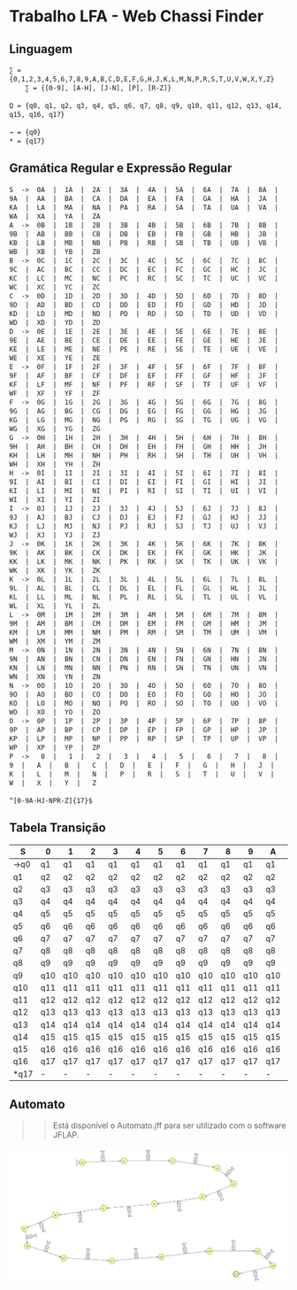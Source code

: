 # Trabalho LFA -   Web Chassi Finder

## Linguagem

```
∑ = {0,1,2,3,4,5,6,7,8,9,A,B,C,D,E,F,G,H,J,K,L,M,N,P,R,S,T,U,V,W,X,Y,Z}
    ∑ = {[0-9], [A-H], [J-N], [P], [R-Z]}
    
Q = {q0, q1, q2, q3, q4, q5, q6, q7, q8, q9, q10, q11, q12, q13, q14, q15, q16, q17}

→ = {q0}
* = {q17}
```

## Gramática Regular e Expressão Regular

```
S  ->  0A  |  1A  |  2A  |  3A  |  4A  |  5A  |  6A  |  7A  |  8A  |  9A  |  AA  |  BA  |  CA  |  DA  |  EA  |  FA  |  GA  |  HA  |  JA  |  KA  |  LA  |  MA  |  NA  |  PA  |  RA  |  SA  |  TA  |  UA  |  VA  |  WA  |  XA  |  YA  |  ZA
A  ->  0B  |  1B  |  2B  |  3B  |  4B  |  5B  |  6B  |  7B  |  8B  |  9B  |  AB  |  BB  |  CB  |  DB  |  EB  |  FB  |  GB  |  HB  |  JB  |  KB  |  LB  |  MB  |  NB  |  PB  |  RB  |  SB  |  TB  |  UB  |  VB  |  WB  |  XB  |  YB  |  ZB
B  ->  0C  |  1C  |  2C  |  3C  |  4C  |  5C  |  6C  |  7C  |  8C  |  9C  |  AC  |  BC  |  CC  |  DC  |  EC  |  FC  |  GC  |  HC  |  JC  |  KC  |  LC  |  MC  |  NC  |  PC  |  RC  |  SC  |  TC  |  UC  |  VC  |  WC  |  XC  |  YC  |  ZC
C  ->  0D  |  1D  |  2D  |  3D  |  4D  |  5D  |  6D  |  7D  |  8D  |  9D  |  AD  |  BD  |  CD  |  DD  |  ED  |  FD  |  GD  |  HD  |  JD  |  KD  |  LD  |  MD  |  ND  |  PD  |  RD  |  SD  |  TD  |  UD  |  VD  |  WD  |  XD  |  YD  |  ZD
D  ->  0E  |  1E  |  2E  |  3E  |  4E  |  5E  |  6E  |  7E  |  8E  |  9E  |  AE  |  BE  |  CE  |  DE  |  EE  |  FE  |  GE  |  HE  |  JE  |  KE  |  LE  |  ME  |  NE  |  PE  |  RE  |  SE  |  TE  |  UE  |  VE  |  WE  |  XE  |  YE  |  ZE
E  ->  0F  |  1F  |  2F  |  3F  |  4F  |  5F  |  6F  |  7F  |  8F  |  9F  |  AF  |  BF  |  CF  |  DF  |  EF  |  FF  |  GF  |  HF  |  JF  |  KF  |  LF  |  MF  |  NF  |  PF  |  RF  |  SF  |  TF  |  UF  |  VF  |  WF  |  XF  |  YF  |  ZF
F  ->  0G  |  1G  |  2G  |  3G  |  4G  |  5G  |  6G  |  7G  |  8G  |  9G  |  AG  |  BG  |  CG  |  DG  |  EG  |  FG  |  GG  |  HG  |  JG  |  KG  |  LG  |  MG  |  NG  |  PG  |  RG  |  SG  |  TG  |  UG  |  VG  |  WG  |  XG  |  YG  |  ZG
G  ->  0H  |  1H  |  2H  |  3H  |  4H  |  5H  |  6H  |  7H  |  8H  |  9H  |  AH  |  BH  |  CH  |  DH  |  EH  |  FH  |  GH  |  HH  |  JH  |  KH  |  LH  |  MH  |  NH  |  PH  |  RH  |  SH  |  TH  |  UH  |  VH  |  WH  |  XH  |  YH  |  ZH
H  ->  0I  |  1I  |  2I  |  3I  |  4I  |  5I  |  6I  |  7I  |  8I  |  9I  |  AI  |  BI  |  CI  |  DI  |  EI  |  FI  |  GI  |  HI  |  JI  |  KI  |  LI  |  MI  |  NI  |  PI  |  RI  |  SI  |  TI  |  UI  |  VI  |  WI  |  XI  |  YI  |  ZI
I  ->  0J  |  1J  |  2J  |  3J  |  4J  |  5J  |  6J  |  7J  |  8J  |  9J  |  AJ  |  BJ  |  CJ  |  DJ  |  EJ  |  FJ  |  GJ  |  HJ  |  JJ  |  KJ  |  LJ  |  MJ  |  NJ  |  PJ  |  RJ  |  SJ  |  TJ  |  UJ  |  VJ  |  WJ  |  XJ  |  YJ  |  ZJ
J  ->  0K  |  1K  |  2K  |  3K  |  4K  |  5K  |  6K  |  7K  |  8K  |  9K  |  AK  |  BK  |  CK  |  DK  |  EK  |  FK  |  GK  |  HK  |  JK  |  KK  |  LK  |  MK  |  NK  |  PK  |  RK  |  SK  |  TK  |  UK  |  VK  |  WK  |  XK  |  YK  |  ZK
K  ->  0L  |  1L  |  2L  |  3L  |  4L  |  5L  |  6L  |  7L  |  8L  |  9L  |  AL  |  BL  |  CL  |  DL  |  EL  |  FL  |  GL  |  HL  |  JL  |  KL  |  LL  |  ML  |  NL  |  PL  |  RL  |  SL  |  TL  |  UL  |  VL  |  WL  |  XL  |  YL  |  ZL
L  ->  0M  |  1M  |  2M  |  3M  |  4M  |  5M  |  6M  |  7M  |  8M  |  9M  |  AM  |  BM  |  CM  |  DM  |  EM  |  FM  |  GM  |  HM  |  JM  |  KM  |  LM  |  MM  |  NM  |  PM  |  RM  |  SM  |  TM  |  UM  |  VM  |  WM  |  XM  |  YM  |  ZM
M  ->  0N  |  1N  |  2N  |  3N  |  4N  |  5N  |  6N  |  7N  |  8N  |  9N  |  AN  |  BN  |  CN  |  DN  |  EN  |  FN  |  GN  |  HN  |  JN  |  KN  |  LN  |  MN  |  NN  |  PN  |  RN  |  SN  |  TN  |  UN  |  VN  |  WN  |  XN  |  YN  |  ZN
N  ->  0O  |  1O  |  2O  |  3O  |  4O  |  5O  |  6O  |  7O  |  8O  |  9O  |  AO  |  BO  |  CO  |  DO  |  EO  |  FO  |  GO  |  HO  |  JO  |  KO  |  LO  |  MO  |  NO  |  PO  |  RO  |  SO  |  TO  |  UO  |  VO  |  WO  |  XO  |  YO  |  ZO
O  ->  0P  |  1P  |  2P  |  3P  |  4P  |  5P  |  6P  |  7P  |  8P  |  9P  |  AP  |  BP  |  CP  |  DP  |  EP  |  FP  |  GP  |  HP  |  JP  |  KP  |  LP  |  MP  |  NP  |  PP  |  RP  |  SP  |  TP  |  UP  |  VP  |  WP  |  XP  |  YP  |  ZP
P  ->   0  |   1  |   2  |   3  |   4  |   5  |   6  |   7  |   8  |   9  |   A  |   B  |   C  |   D  |   E  |   F  |   G  |   H  |   J  |   K  |   L  |   M  |   N  |   P  |   R  |   S  |   T  |   U  |   V  |   W  |   X  |   Y  |   Z

^[0-9A-HJ-NPR-Z]{17}$
```

## Tabela Transição

|   S   |   0   |   1   |   2   |   3   |   4   |   5   |   6   |   7   |   8   |   9   |   A   |   B   |   C   |   D   |   E   |   F   |   G   |   H   |   J   |   K   |   L   |   M   |   N   |   P   |   R   |   S   |   T   |   U   |   V   |   W   |   X   |   Y   |   Z   |
|-------|-------|-------|-------|-------|-------|-------|-------|-------|-------|-------|-------|-------|-------|-------|-------|-------|-------|-------|-------|-------|-------|-------|-------|-------|-------|-------|-------|-------|-------|-------|-------|-------|-------|
| →q0  |  q1   |  q1   |  q1   |  q1   |  q1   |  q1   |  q1   |  q1   |  q1   |  q1   |  q1   |  q1   |  q1   |  q1   |  q1   |  q1   |  q1   |  q1   |  q1   |  q1   |  q1   |  q1   |  q1   |  q1   |  q1   |  q1   |  q1   |  q1   |  q1   |  q1   |  q1   |  q1   |  q1   |
|  q1   |  q2   |  q2   |  q2   |  q2   |  q2   |  q2   |  q2   |  q2   |  q2   |  q2   |  q2   |  q2   |  q2   |  q2   |  q2   |  q2   |  q2   |  q2   |  q2   |  q2   |  q2   |  q2   |  q2   |  q2   |  q2   |  q2   |  q2   |  q2   |  q2   |  q2   |  q2   |  q2   |  q2   |
|  q2   |  q3   |  q3   |  q3   |  q3   |  q3   |  q3   |  q3   |  q3   |  q3   |  q3   |  q3   |  q3   |  q3   |  q3   |  q3   |  q3   |  q3   |  q3   |  q3   |  q3   |  q3   |  q3   |  q3   |  q3   |  q3   |  q3   |  q3   |  q3   |  q3   |  q3   |  q3   |  q3   |  q3   |
|  q3   |  q4   |  q4   |  q4   |  q4   |  q4   |  q4   |  q4   |  q4   |  q4   |  q4   |  q4   |  q4   |  q4   |  q4   |  q4   |  q4   |  q4   |  q4   |  q4   |  q4   |  q4   |  q4   |  q4   |  q4   |  q4   |  q4   |  q4   |  q4   |  q4   |  q4   |  q4   |  q4   |  q4   |
|  q4   |  q5   |  q5   |  q5   |  q5   |  q5   |  q5   |  q5   |  q5   |  q5   |  q5   |  q5   |  q5   |  q5   |  q5   |  q5   |  q5   |  q5   |  q5   |  q5   |  q5   |  q5   |  q5   |  q5   |  q5   |  q5   |  q5   |  q5   |  q5   |  q5   |  q5   |  q5   |  q5   |  q5   |
|  q5   |  q6   |  q6   |  q6   |  q6   |  q6   |  q6   |  q6   |  q6   |  q6   |  q6   |  q6   |  q6   |  q6   |  q6   |  q6   |  q6   |  q6   |  q6   |  q6   |  q6   |  q6   |  q6   |  q6   |  q6   |  q6   |  q6   |  q6   |  q6   |  q6   |  q6   |  q6   |  q6   |  q6   |
|  q6   |  q7   |  q7   |  q7   |  q7   |  q7   |  q7   |  q7   |  q7   |  q7   |  q7   |  q7   |  q7   |  q7   |  q7   |  q7   |  q7   |  q7   |  q7   |  q7   |  q7   |  q7   |  q7   |  q7   |  q7   |  q7   |  q7   |  q7   |  q7   |  q7   |  q7   |  q7   |  q7   |  q7   |
|  q7   |  q8   |  q8   |  q8   |  q8   |  q8   |  q8   |  q8   |  q8   |  q8   |  q8   |  q8   |  q8   |  q8   |  q8   |  q8   |  q8   |  q8   |  q8   |  q8   |  q8   |  q8   |  q8   |  q8   |  q8   |  q8   |  q8   |  q8   |  q8   |  q8   |  q8   |  q8   |  q8   |  q8   |
|  q8   |  q9   |  q9   |  q9   |  q9   |  q9   |  q9   |  q9   |  q9   |  q9   |  q9   |  q9   |  q9   |  q9   |  q9   |  q9   |  q9   |  q9   |  q9   |  q9   |  q9   |  q9   |  q9   |  q9   |  q9   |  q9   |  q9   |  q9   |  q9   |  q9   |  q9   |  q9   |  q9   |  q9   |
|  q9   | q10   | q10   | q10   | q10   | q10   | q10   | q10   | q10   | q10   | q10   | q10   | q10   | q10   | q10   | q10   | q10   | q10   | q10   | q10   | q10   | q10   | q10   | q10   | q10   | q10   | q10   | q10   | q10   | q10   | q10   | q10   | q10   | q10   |
|  q10  | q11   | q11   | q11   | q11   | q11   | q11   | q11   | q11   | q11   | q11   | q11   | q11   | q11   | q11   | q11   | q11   | q11   | q11   | q11   | q11   | q11   | q11   | q11   | q11   | q11   | q11   | q11   | q11   | q11   | q11   | q11   | q11   | q11   |
|  q11  | q12   | q12   | q12   | q12   | q12   | q12   | q12   | q12   | q12   | q12   | q12   | q12   | q12   | q12   | q12   | q12   | q12   | q12   | q12   | q12   | q12   | q12   | q12   | q12   | q12   | q12   | q12   | q12   | q12   | q12   | q12   | q12   | q12   |
|  q12  | q13   | q13   | q13   | q13   | q13   | q13   | q13   | q13   | q13   | q13   | q13   | q13   | q13   | q13   | q13   | q13   | q13   | q13   | q13   | q13   | q13   | q13   | q13   | q13   | q13   | q13   | q13   | q13   | q13   | q13   | q13   | q13   | q13   |
|  q13  | q14   | q14   | q14   | q14   | q14   | q14   | q14   | q14   | q14   | q14   | q14   | q14   | q14   | q14   | q14   | q14   | q14   | q14   | q14   | q14   | q14   | q14   | q14   | q14   | q14   | q14   | q14   | q14   | q14   | q14   | q14   | q14   | q14   |
|  q14  | q15   | q15   | q15   | q15   | q15   | q15   | q15   | q15   | q15   | q15   | q15   | q15   | q15   | q15   | q15   | q15   | q15   | q15   | q15   | q15   | q15   | q15   | q15   | q15   | q15   | q15   | q15   | q15   | q15   | q15   | q15   | q15   | q15   |
|  q15  | q16   | q16   | q16   | q16   | q16   | q16   | q16   | q16   | q16   | q16   | q16   | q16   | q16   | q16   | q16   | q16   | q16   | q16   | q16   | q16   | q16   | q16   | q16   | q16   | q16   | q16   | q16   | q16   | q16   | q16   | q16   | q16   | q16   |
|  q16  | q17   | q17   | q17   | q17   | q17   | q17   | q17   | q17   | q17   | q17   | q17   | q17   | q17   | q17   | q17   | q17   | q17   | q17   | q17   | q17   | q17   | q17   | q17   | q17   | q17   | q17   | q17   | q17   | q17   | q17   | q17   | q17   | q17   |
| *q17 | -     | -   | -   | -   | -   | -   | -   | -   | -   | -   | -   | -   | -   | -   | -   | -   | -   | -   | -   | -   | -   | -   | -   | -   | -   | -   | -   | -   | -   | -   | -   | -   | -   | -   | -   | -   | -   | -   | -   | -   | -   | -   | -   | -   | -   | -   | -   | -   | -   | -   | -   | -   | -   | -   | -   | -   | -   | -   | -   | -   | -   | -   | -   | -   | -   | -   |

## Automato

>> Está disponível o Automato.jff para ser utilizado com o software JFLAP.

![Automato do Projeto](/automaton.jpg "Automaton Representation.")
